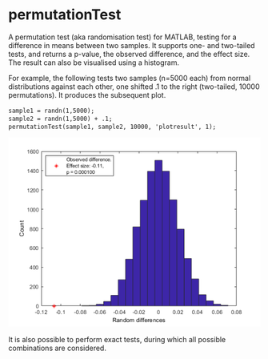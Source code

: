 # permutationTest
A permutation test (aka randomisation test) for MATLAB, testing for a difference in means between two samples. It supports one- and two-tailed tests, and returns a p-value, the observed difference, and the effect size. The result can also be visualised using a histogram.

For example, the following tests two samples (n=5000 each) from normal distributions against each other, one shifted .1 to the right (two-tailed, 10000 permutations). It produces the subsequent plot.

```
sample1 = randn(1,5000);
sample2 = randn(1,5000) + .1;
permutationTest(sample1, sample2, 10000, 'plotresult', 1);
```

![Output plot](./permutationTest.png)

It is also possible to perform exact tests, during which all possible combinations are considered.
